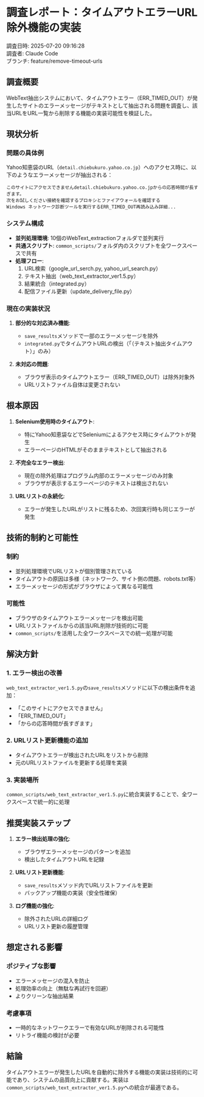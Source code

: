 # 調査レポート：タイムアウトエラーURL除外機能の実装

調査日時: 2025-07-20 09:16:28  
調査者: Claude Code  
ブランチ: feature/remove-timeout-urls

## 調査概要

WebText抽出システムにおいて、タイムアウトエラー（ERR_TIMED_OUT）が発生したサイトのエラーメッセージがテキストとして抽出される問題を調査し、該当URLをURL一覧から削除する機能の実装可能性を検証した。

## 現状分析

### 問題の具体例

Yahoo知恵袋のURL（`detail.chiebukuro.yahoo.co.jp`）へのアクセス時に、以下のようなエラーメッセージが抽出される：

```
このサイトにアクセスできませんdetail.chiebukuro.yahoo.co.jpからの応答時間が長すぎます。
次をお試しください接続を確認するプロキシとファイアウォールを確認する
Windows ネットワーク診断ツールを実行するERR_TIMED_OUT再読み込み詳細...
```

### システム構成

- **並列処理環境**: 10個のWebText_extractionフォルダで並列実行
- **共通スクリプト**: `common_scripts/`フォルダ内のスクリプトを全ワークスペースで共有
- **処理フロー**:
  1. URL検索（google_url_serch.py, yahoo_url_search.py）
  2. テキスト抽出（web_text_extractor_ver1.5.py）  
  3. 結果統合（integrated.py）
  4. 配信ファイル更新（update_delivery_file.py）

### 現在の実装状況

1. **部分的な対応済み機能**:
   - `save_results`メソッドで一部のエラーメッセージを除外
   - `integrated.py`でタイムアウトURLの検出（「（テキスト抽出タイムアウト）」のみ）

2. **未対応の問題**:
   - ブラウザ表示のタイムアウトエラー（ERR_TIMED_OUT）は除外対象外
   - URLリストファイル自体は変更されない

## 根本原因

1. **Selenium使用時のタイムアウト**:
   - 特にYahoo知恵袋などでSeleniumによるアクセス時にタイムアウトが発生
   - エラーページのHTMLがそのままテキストとして抽出される

2. **不完全なエラー検出**:
   - 現在の除外処理はプログラム内部のエラーメッセージのみ対象
   - ブラウザが表示するエラーページのテキストは検出されない

3. **URLリストの永続化**:
   - エラーが発生したURLがリストに残るため、次回実行時も同じエラーが発生

## 技術的制約と可能性

### 制約
- 並列処理環境でURLリストが個別管理されている
- タイムアウトの原因は多様（ネットワーク、サイト側の問題、robots.txt等）
- エラーメッセージの形式がブラウザによって異なる可能性

### 可能性
- ブラウザのタイムアウトエラーメッセージを検出可能
- URLリストファイルからの該当URL削除が技術的に可能
- `common_scripts/`を活用した全ワークスペースでの統一処理が可能

## 解決方針

### 1. エラー検出の改善
`web_text_extractor_ver1.5.py`の`save_results`メソッドに以下の検出条件を追加：
- 「このサイトにアクセスできません」
- 「ERR_TIMED_OUT」
- 「からの応答時間が長すぎます」

### 2. URLリスト更新機能の追加
- タイムアウトエラーが検出されたURLをリストから削除
- 元のURLリストファイルを更新する処理を実装

### 3. 実装場所
`common_scripts/web_text_extractor_ver1.5.py`に統合実装することで、全ワークスペースで統一的に処理

## 推奨実装ステップ

1. **エラー検出処理の強化**:
   - ブラウザエラーメッセージのパターンを追加
   - 検出したタイムアウトURLを記録

2. **URLリスト更新機能**:
   - `save_results`メソッド内でURLリストファイルを更新
   - バックアップ機能の実装（安全性確保）

3. **ログ機能の強化**:
   - 除外されたURLの詳細ログ
   - URLリスト更新の履歴管理

## 想定される影響

### ポジティブな影響
- エラーメッセージの混入を防止
- 処理効率の向上（無駄な再試行を回避）
- よりクリーンな抽出結果

### 考慮事項
- 一時的なネットワークエラーで有効なURLが削除される可能性
- リトライ機能の検討が必要

## 結論

タイムアウトエラーが発生したURLを自動的に除外する機能の実装は技術的に可能であり、システムの品質向上に貢献する。実装は`common_scripts/web_text_extractor_ver1.5.py`への統合が最適である。